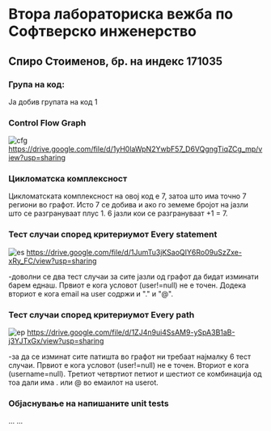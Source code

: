 # Втора лабораториска вежба по Софтверско инженерство

## Спиро Стоименов, бр. на индекс 171035

### Група на код: 

Ја добив групата на код 1

###  Control Flow Graph

![cfg](https://drive.google.com/file/d/1yH0laWpN2YwbF57_D6VQgngTiqZCg_mp/view?usp=sharing)  https://drive.google.com/file/d/1yH0laWpN2YwbF57_D6VQgngTiqZCg_mp/view?usp=sharing

### Цикломатска комплексност

Цикломатската комплексност на овој код е 7, затоа што има точно 7 региони во графот. Исто 7 се добива и ако го земеме бројот на јазли што се разгрануваат плус 1. 
6 јазли кои се разгрануваат +1 = 7.

### Тест случаи според критериумот  Every statement 
![еs](https://drive.google.com/file/d/1JumTu3jKSaoQIY6Ro09uSzZxe-xRy_FC/view?usp=sharing)  https://drive.google.com/file/d/1JumTu3jKSaoQIY6Ro09uSzZxe-xRy_FC/view?usp=sharing

-доволни се два тест случаи за сите јазли од графот да бидат изминати барем еднаш. Првиот е кога условот (user!=null) не е точен. 
Додека вториот е кога email на user содржи и "." и "@".

### Тест случаи според критериумот Every path
![ep](https://drive.google.com/file/d/1ZJ4n9ui4SsAM9-ySpA3B1aB-j3YJTxGx/view?usp=sharing)  https://drive.google.com/file/d/1ZJ4n9ui4SsAM9-ySpA3B1aB-j3YJTxGx/view?usp=sharing

-за да се изминат сите патишта во графот ни требаат најмалку 6 тест случаи. Првиот е кога условот (user!=null) не е точен. Вториот е кога (username=null). 
Третиот четвртиот петиот и шестиот се комбинација од тоа дали има . или @ во емаилот на userot.
 

### Објаснување на напишаните unit tests

...
...
